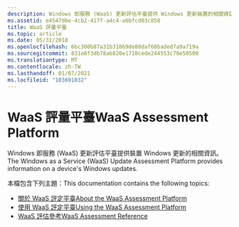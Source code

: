 ```yaml
---
description: Windows 即服務 (WaaS) 更新評估平臺提供 Windows 更新裝置的相關資訊。
ms.assetid: e4547d6e-4cb2-417f-a4c4-a6bfcd03c858
title: WaaS 評量平臺
ms.topic: article
ms.date: 05/31/2018
ms.openlocfilehash: 6bc300b87a31b31869de80daf68baded7a9a719a
ms.sourcegitcommit: 831e8f3db78ab820e1710cede244553c70e50500
ms.translationtype: MT
ms.contentlocale: zh-TW
ms.lasthandoff: 01/07/2021
ms.locfileid: "103691032"
---
```

# <a name="waas-assessment-platform"></a><span data-ttu-id="97f21-103">WaaS 評量平臺</span><span class="sxs-lookup"><span data-stu-id="97f21-103">WaaS Assessment Platform</span></span>

<span data-ttu-id="97f21-104">Windows 即服務 (WaaS) 更新評估平臺提供裝置 Windows 更新的相關資訊。</span><span class="sxs-lookup"><span data-stu-id="97f21-104">The Windows as a Service (WaaS) Update Assessment Platform provides information on a device's Windows updates.</span></span>

<span data-ttu-id="97f21-105">本檔包含下列主題：</span><span class="sxs-lookup"><span data-stu-id="97f21-105">This documentation contains the following topics:</span></span>

-   [<span data-ttu-id="97f21-106">關於 WaaS 評定平臺</span><span class="sxs-lookup"><span data-stu-id="97f21-106">About the WaaS Assessment Platform</span></span>](about-update-assessor-service.md)
-   [<span data-ttu-id="97f21-107">使用 WaaS 評定平臺</span><span class="sxs-lookup"><span data-stu-id="97f21-107">Using the WaaS Assessment Platform</span></span>](using-update-assessor-service.md)
-   [<span data-ttu-id="97f21-108">WaaS 評估參考</span><span class="sxs-lookup"><span data-stu-id="97f21-108">WaaS Assessment Reference</span></span>](update-assessor-reference.md)

 

 



